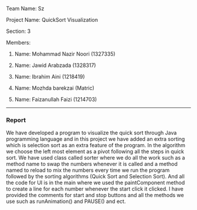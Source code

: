 Team Name: Sz

Project Name: QuickSort Visualization

Section: 3

Members:

  1. Name: Mohammad Nazir Noori (1327335)
  
  2. Name: Jawid Arabzada       (1328317)
  
  3. Name: Ibrahim Aini         (1218419)
  
  4. Name: Mozhda barekzai      (Matric)
  5. Name: Faizanullah Faizi    (1214703)

----

### Report

We have developed a program to visualize the quick sort through Java programming language and in this project we have added an extra sorting which is selection sort as an extra feature of the program.
In the algorithm we choose the left most element as a pivot following all the steps in quick sort.
We have used class called sorter where we do all the work such as a method name to swap the numbers whenever it is called and a method named to reload to mix the numbers every time we run the program followed by the sorting algorithms (Quick Sort and Selection Sort).
And all the code for UI is in the main where we used the paintComponent method to create a line for each number whenever the start click it clicked.
I have provided the comments for start and stop buttons and all the methods we use such as runAnimation() and PAUSE() and ect.

